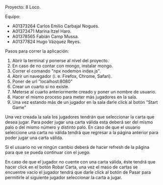 Proyecto: 8 Loco.

Equipo:
* A01373264 Carlos Emilio Carbajal Nogues.
* A01373471 Marina Itzel Haro.
* A01378565 Fabián Camp Mussa.
* A01377824 Hugo Vázquez Reyes.

Pasos para correr la aplicación:

1. Abrir la terminal y ponerse al nivel del proyecto.
2. En caso de no contar con mongo, instalar mongo.
3. Correr el comando "npx nodemon index.js".
4. Abrir un navegador (i. e. Firefox, Chrome, Safari).
5. Poner de url "localhost:8080"
6. Crear un cuarto si no existe.
7. Meterse al cuarto anteriormente creado y poner un nombre de usuario.
8. Hacer el mismo proceso para meter más jugadores en la sala.
9. Una vez estando más de un jugador en la sala darle click al botón "Start Game"

Una vez creada la sala los jugadores tendrán que seleccionar la carta que desea jugar. Para poder jugar una carta válida esta deberá ser del mismo palo o del mismo número y distinto palo. En caso de que el usuario seleccione una carta no válida tendrá que regresar a la página anterior para poder jugar una carta válida.

Si el usuario no ve ningún cambio deberá de hacer refresh de la página para que se pueda continuar con el juego.

En caso de que el jugador no cuente con una carta válida, éste tendrá que hacer click en el botón Robar Carta, una vez el maso de cartas se encuentre vacío el jugador tendrá que darle click al botón de Pasar para permitirle al siguiente jugador seleccionar la carta a jugar.
